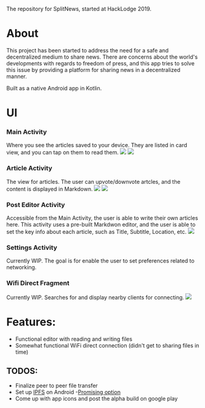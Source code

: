 The repository for SplitNews, started at HackLodge 2019.

# About
This project has been started to address the need for a safe and decentralized medium to share news. There are concerns about the world's developments with regards to freedom of press, and this app tries to solve this issue by providing a platform for sharing news in a decentralized manner.

Built as a native Android app in Kotlin.

# UI
### Main Activity
Where you see the articles saved to your device. They are listed in card view, and you can tap on them to read them.
![](./readme/MainActivity.png)
![](./readme/Navigation.png)

### Article Activity
The view for articles. The user can upvote/downvote artcles, and the content is displayed in Markdown.
![](./readme/ArticleView1.png)
![](./readme/ArticleView2.png)

### Post Editor Activity
Accessible from the Main Activity, the user is able to write their own articles here. This activity uses a pre-built Markdwon editor, and the user is able to set the key info about each article, such as Title, Subtitle, Location, etc.
![](./readme/ArticleEditor.png)

### Settings Activity
Currently WIP. The goal is for enable the user to set preferences related to networking.

### Wifi Direct Fragment
Currently WIP. Searches for and display nearby clients for connecting.
![](./readme/WifiDirect.png)

# Features:
- Functional editor with reading and writing files
- Somewhat functional WiFi direct connection (didn't get to sharing files in time)
## TODOS:
- Finalize peer to peer file transfer
- Set up [IPFS](https://docs.ipfs.io/) on Android
  -[Promising option](https://github.com/ligi/ipfs-api-kotlin)
- Come up with app icons and post the alpha build on google play

